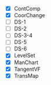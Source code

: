 *[x] ContComp
*[x] CoorChange
*[ ] DS-1
*[ ] DS-2
*[ ] DS-3-4
*[ ] DS-5
*[ ] DS-6
*[x] LevelSet
*[x] ManChart
*[x] TangentVF
*[x] TransMap
